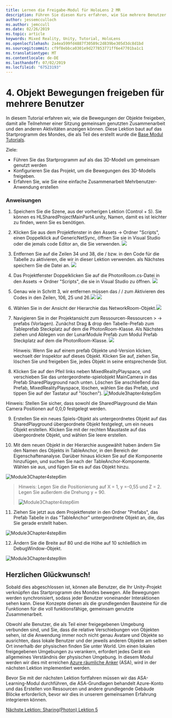 ```yaml
---
title: Lernen die Freigabe-Modul für HoloLens 2 MR
description: Führen Sie diesen Kurs erfahren, wie Sie mehrere Benutzer freigegebene Umgebungen innerhalb einer HoloLens-2-Anwendung zu implementieren.
author: jessemcculloch
ms.author: jemccull
ms.date: 02/26/2019
ms.topic: article
keywords: Mixed Reality, Unity, Tutorial, HoloLens
ms.openlocfilehash: 2a4ea599fd4887f30589c2d839be305d3dc8d1bd
ms.sourcegitcommit: cf9f8ebbca0301e9d277853771ff6e47701ba1c1
ms.translationtype: MT
ms.contentlocale: de-DE
ms.lasthandoff: 07/02/2019
ms.locfileid: "67523193"
---
```

# <a name="4-sharing-object-movements-with-multiple-users"></a>4. Objekt Bewegungen freigeben für mehrere Benutzer

In diesem Tutorial erfahren wir, wie die Bewegungen der Objekte freigeben, damit alle Teilnehmer einer Sitzung gemeinsam genutzten Zusammenarbeit und den anderen Aktivitäten anzeigen können. Diese Lektion baut auf das Startprogramm des Mondes, die als Teil des erstellt wurde die [Base Modul Tutorials](mrlearning-base.md).

Ziele:

- Führen Sie das Startprogramm auf als das 3D-Modell um gemeinsam genutzt werden
- Konfigurieren Sie das Projekt, um die Bewegungen des 3D-Modells freigeben.
- Erfahren Sie, wie Sie eine einfache Zusammenarbeit Mehrbenutzer-Anwendung erstellen

### <a name="instructions"></a>Anweisungen


1. Speichern Sie die Szene, aus der vorherigen Lektion (Control + S). Sie können es HLSharedProjectMainPart4.unity, Namen, damit es ist leichter zu finden, wenn Sie es benötigen.

2. Klicken Sie aus dem Projektfenster in den Assets -> Ordner "Scripts", einen Doppelklick auf GenericNetSync, öffnen Sie sie in Visual Studio oder die jemals code Editor an, die Sie verwenden.  ![](images/module3chapter4updatestep2.png)

3. Entfernen Sie auf die Zeilen 34 und 38, die / bzw. in den Code für die Tabelle zu aktivieren, die wir in dieser Lektion verwenden. als Nächstes speichern Sie die Datei an. ![](images/module3chapter4updatestep3.png)

4. Das Projektfenster Doppelklicken Sie auf die PhotonRoom.cs-Datei in den Assets -> Ordner "Scripts", die sie in Visual Studio zu öffnen. ![](images/module3chapter4updatestep4.png)

5. Genau wie in Schritt 3, wir entfernen müssen das / / zum Aktivieren des Codes in den Zeilen, 106, 25 und 26.![](images/module3chapter4updatestep5a.png) ![](images/module3chapter4updatestep5b.png)

6. Wählen Sie in der Ansicht der Hierarchie das NetworkRoom-Objekt.![](images/module3chapter4updatestep6.png)

7. Navigieren Sie in der Projektansicht zum Ressourcen-Ressourcen > -> prefabs (Vorlagen). Zunächst Drag & drop den Tabelle-Prefab zum Tableprefab Steckplatz auf dem die PhotonRoom-Klasse. Als Nächstes ziehen und Ablegen von der LunarModule Prefab zum Modul Prefab Steckplatz auf dem die PhotonRoom-Klasse. ![](images/module3chapter4updatestep7.png)

   Hinweis: Wenn Sie auf einem prefab Objekte und-Version klicken, wechselt der Inspektor auf dieses Objekt. Klicken Sie auf, ziehen Sie, löschen Sie und freigeben Sie, jedes Objekt in seine entsprechende Slot.



8. Klicken Sie auf den Pfeil links neben MixedRealityPlayspace, und verschieben Sie das untergeordnete-spielobjekt MainCamera in das Prefab SharedPlayground nach unten. Löschen Sie anschließend das Prefab, MixedRealityPlayspace, löschen, wählen Sie das Prefab, und tippen Sie auf der Tastatur auf "löschen").
![Module3hapter4step5im](images/module3chapter4step5im.PNG)

Hinweis:  Stellen Sie sicher, dass sowohl die SharedPlayground die Main Camera Positionen auf 0,0,0 festgelegt werden.

9. Erstellen Sie ein neues Spiels-Objekt als untergeordnetes Objekt auf das SharedPlayground übergeordnete Objekt festgelegt, um ein neues Objekt erstellen. Klicken Sie mit der rechten Maustaste auf das übergeordnete Objekt, und wählen Sie leere erstellen. 

10. Mit dem neuen Objekt in der Hierarchie ausgewählt haben ändern Sie den Namen des Objekts in TableAnchor, in den Bereich der Eigenschaftenanalyse. Darüber hinaus klicken Sie auf die Komponente hinzufügen, und suchen Sie nach der TableAnchor-Komponente. Wählen sie aus, und fügen Sie es auf das Objekt hinzu. 

![Module3Chapter4step6im](images/module3chapter4step7im.PNG)

> Hinweis: Legen Sie die Positionierung auf X = 1, y =-0,55 und Z = 2. Legen Sie außerdem die Drehung y = 90. 
>
> ![Module3Chapter4step6im](images/module3chapter4noteim.PNG)

11. Ziehen Sie jetzt aus dem Projektfenster in den Ordner "Prefabs", das Prefab Tabelle in das "TableAnchor" untergeordnete Objekt an, die, das Sie gerade erstellt haben.

![Module3Chapter4step8im](images/module3chapter4step8im.PNG)



12. Ändern Sie die Breite auf 80 und die Höhe auf 10 schließlich im DebugWindow-Objekt.

![Module3Chapter4step9im](images/module3chapter4step11im.PNG)




## <a name="congratulations"></a>Herzlichen Glückwunsch!


Sobald dies abgeschlossen ist, können alle Benutzer, die Ihr Unity-Projekt verknüpfen das Startprogramm des Mondes bewegen. Alle Bewegungen werden synchronisiert, sodass jeder Benutzer voneinander Interaktionen sehen kann. Diese Konzepte dienen als die grundlegenden Bausteine für die Funktionen für die voll funktionsfähige, gemeinsam genutzte Zusammenarbeit. 

Obwohl alle Benutzer, die als Teil einer freigegebenen Umgebung verbunden sind, und Sie, dass die relative Verschiebungen von Objekten sehen, ist die Anwendung immer noch nicht genau Avatare und Objekte so ausrichten, dass lokale Benutzer und der jeweils anderen Objekte am selben Ort innerhalb der physischen finden Sie unter World. Um einen lokalen freigegebenen Umgebungen zu verankern, erfordert jedes Gerät ein allgemeines Verständnis der physischen Umgebung. In diesem Modul werden wir dies mit erreichen [Azure räumliche Anker](<https://azure.microsoft.com/en-us/services/spatial-anchors/>) (ASA), wird in der nächsten Lektion implementiert werden.

Bevor Sie mit der nächsten Lektion fortfahren müssen wir das ASA-Learning-Modul durchführen, die ASA-Grundlagen behandelt Azure-Konto und das Erstellen von Ressourcen und andere grundlegende Gebäude Blöcke erforderlich, bevor wir dies in unserem gemeinsamen Erfahrung integrieren können.

[Nächste Lektion: Sharing(Photon) Lektion 5](mrlearning-sharing(photon)-ch5.md)

